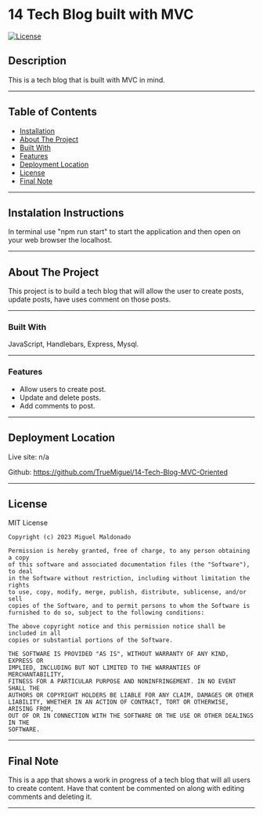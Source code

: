 # 14 Tech Blog built with MVC
<!-- Title  -->
[![License](https://img.shields.io/badge/license-MIT-blue.svg)](https://opensource.org/licenses/MIT)
<!-- Title  -->

## Description
This is a tech blog that is built with MVC in mind. 

---

## Table of Contents

<!-- Table of Contents -->

- [Installation](#installation)
- [About The Project](#about_project)
- [Built With](#built_with)
- [Features](#features)
- [Deployment Location](#deployment_location)
- [License](#license)
- [Final Note](#final_note)

---

## Instalation Instructions <a id="installation"></a>
In terminal use "npm run start" to start the application and then open on your web browser the localhost.

---

## About The Project <a id="about_project"></a>
<!-- About the Project -->
This project is to build a tech blog that will allow the user to create posts, update posts, have uses comment on those posts.

---

### Built With <a id="built_with"></a>
<!-- Built With -->
JavaScript, Handlebars, Express, Mysql.

---

### Features <a id="features"></a>
<!-- Features -->

* Allow users to create post.
* Update and delete posts.
* Add comments to post.

---

## Deployment Location <a id="deployment_location"></a>

<!-- Deployment Location -->
Live site: n/a

Github: https://github.com/TrueMiguel/14-Tech-Blog-MVC-Oriented

<!-- screen shot example of project -->
<!-- ![Page on start up](assets/Images/screen-shot1.JPG) -->

---

## License <a id="license"></a>
MIT License

    Copyright (c) 2023 Miguel Maldonado
    
    Permission is hereby granted, free of charge, to any person obtaining a copy
    of this software and associated documentation files (the "Software"), to deal
    in the Software without restriction, including without limitation the rights
    to use, copy, modify, merge, publish, distribute, sublicense, and/or sell
    copies of the Software, and to permit persons to whom the Software is
    furnished to do so, subject to the following conditions:
    
    The above copyright notice and this permission notice shall be included in all
    copies or substantial portions of the Software.
    
    THE SOFTWARE IS PROVIDED "AS IS", WITHOUT WARRANTY OF ANY KIND, EXPRESS OR
    IMPLIED, INCLUDING BUT NOT LIMITED TO THE WARRANTIES OF MERCHANTABILITY,
    FITNESS FOR A PARTICULAR PURPOSE AND NONINFRINGEMENT. IN NO EVENT SHALL THE
    AUTHORS OR COPYRIGHT HOLDERS BE LIABLE FOR ANY CLAIM, DAMAGES OR OTHER
    LIABILITY, WHETHER IN AN ACTION OF CONTRACT, TORT OR OTHERWISE, ARISING FROM,
    OUT OF OR IN CONNECTION WITH THE SOFTWARE OR THE USE OR OTHER DEALINGS IN THE
    SOFTWARE.

---

## Final Note <a id="final_note"></a>
<!-- Final Note -->
This is a app that shows a work in progress of a tech blog that will all users to create content. Have that content be commented on along with editing comments and deleting it. 

---
    